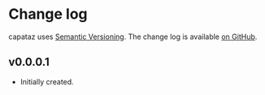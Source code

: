 # Change log

capataz uses [Semantic Versioning][1].
The change log is available [on GitHub][2].

[1]: http://semver.org/spec/v2.0.0.html
[2]: https://github.com/roman/capataz/releases

## v0.0.0.1

* Initially created.
